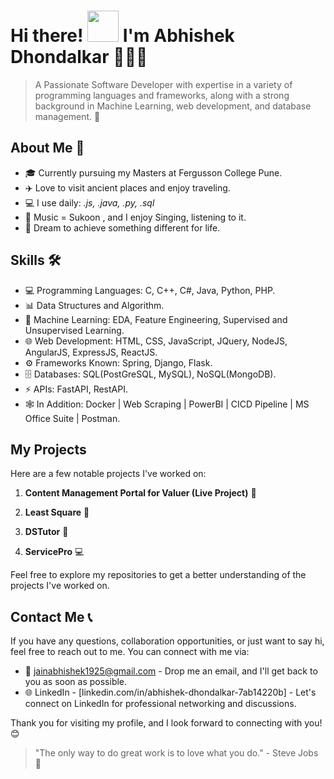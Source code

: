 # Hi there! <img alt="" src="https://media1.tenor.com/images/e5a6c8fff7422d5a137feade378401ac/tenor.gif?itemid=5530137" width="50px"> I'm Abhishek Dhondalkar 🧑‍🔬👋

>A Passionate Software Developer with expertise in a variety of programming languages and frameworks, along with a strong background in Machine Learning, web development, and database management. 🚀

## About Me 👤

- 🎓 Currently pursuing my Masters at Fergusson College Pune.
- ✈️ Love to visit ancient places and enjoy traveling.
- 💻 I use daily: *.js, .java, .py, .sql*
- 🎵 Music = Sukoon , and I enjoy Singing, listening to it.
- 💫 Dream to achieve something different for life.

## Skills 🛠️

- 💻 Programming Languages: C, C++, C#, Java, Python, PHP.
- 📊 Data Structures and Algorithm.
- 🤖 Machine Learning: EDA, Feature Engineering, Supervised and Unsupervised Learning.
- 🌐 Web Development: HTML, CSS, JavaScript, JQuery, NodeJS, AngularJS, ExpressJS, ReactJS.
- ⚙️ Frameworks Known: Spring, Django, Flask.
- 🗄️ Databases: SQL(PostGreSQL, MySQL), NoSQL(MongoDB).
- ⚡ APIs: FastAPI, RestAPI.
- 🕸️ In Addition: Docker | Web Scraping | PowerBI | CICD Pipeline | MS Office Suite | Postman.

## My Projects 

Here are a few notable projects I've worked on:

1. **Content Management Portal for Valuer (Live Project)** 🌟

2. **Least Square** 🎉

3. **DSTutor** 💪

4. **ServicePro** 💻

Feel free to explore my repositories to get a better understanding of the projects I've worked on.

## Contact Me 📞

If you have any questions, collaboration opportunities, or just want to say hi, feel free to reach out to me. You can connect with me via:

- 📧 jainabhishek1925@gmail.com - Drop me an email, and I'll get back to you as soon as possible.
- 🌐 LinkedIn - [linkedin.com/in/abhishek-dhondalkar-7ab14220b] - Let's connect on LinkedIn for professional networking and discussions.

Thank you for visiting my profile, and I look forward to connecting with you! 😊

> "The only way to do great work is to love what you do." - Steve Jobs 🌟
